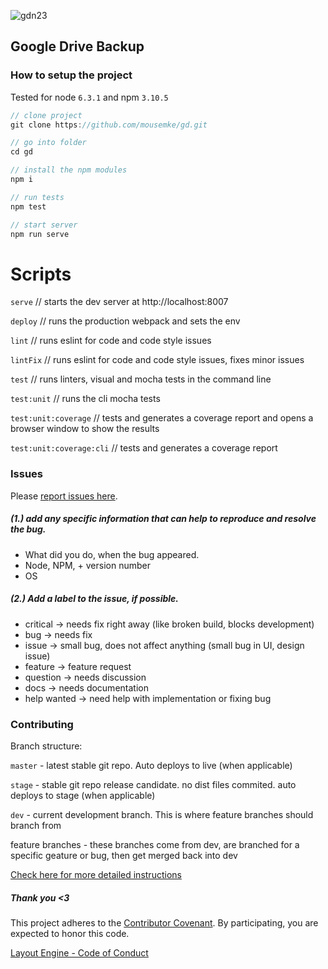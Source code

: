 
![gdn23](https://cloud.githubusercontent.com/assets/1480168/21179475/92ec4db2-c1f4-11e6-8c5a-bd74d2f615b2.JPG)

## Google Drive Backup


### How to setup the project ###

Tested for node `6.3.1` and npm `3.10.5`

````js
// clone project
git clone https://github.com/mousemke/gd.git

// go into folder
cd gd

// install the npm modules
npm i

// run tests
npm test

// start server
npm run serve

````


Scripts
=======

`serve`                     // starts the dev server at http://localhost:8007

`deploy`                    // runs the production webpack and sets the env

`lint`                      // runs eslint for code and code style issues

`lintFix`                   // runs eslint for code and code style issues, fixes minor issues

`test`                      // runs linters, visual and mocha tests in the command line

`test:unit`                 // runs the cli mocha tests

`test:unit:coverage`        // tests and generates a coverage report and opens a browser window to show the results

`test:unit:coverage:cli`    // tests and generates a coverage report



### Issues ###
Please [report issues here](https://github.com/mousemke/gd/issues).

##### (1.) add any specific information that can help to reproduce and resolve the bug.

- What did you do, when the bug appeared.
- Node, NPM, <module> + version number
- OS

##### (2.) Add a label to the issue, if possible.

- critical -> needs fix right away (like broken build, blocks development)
- bug -> needs fix
- issue -> small bug, does not affect anything (small bug in UI, design issue)
- feature -> feature request
- question -> needs discussion
- docs -> needs documentation
- help wanted -> need help with implementation or fixing bug


### Contributing ###

Branch structure:

`master` - latest stable git repo. Auto deploys to live (when applicable)

`stage` - stable git repo release candidate. no dist files commited. auto deploys to stage (when applicable)

`dev` - current development branch. This is where feature branches should branch from

feature branches - these branches come from dev, are branched for a specific geature or bug, then get merged back into dev

[Check here for more detailed instructions](https://github.com/mousemke/gd/blob/master/CONTRIBUTE.md)


##### Thank you <3

This project adheres to the [Contributor Covenant](http://contributor-covenant.org/). By participating, you are expected to honor this code.

[Layout Engine - Code of Conduct](https://github.com/mousemke/gd/blob/master/CODE_OF_CONDUCT.md)
